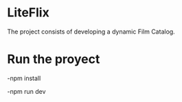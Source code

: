 # LiteFlix
The project consists of developing a dynamic Film Catalog.

# Run the proyect

-npm install

-npm run dev
